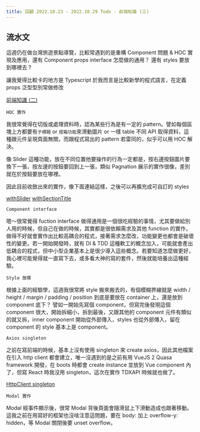 ```yaml
---
title: 回顧 2022.10.23 - 2022.10.29 Todo - 前端知識 (三)
---
```


## 流水文

這週仍在做台灣旅遊景點導覽，比較常遇到的是重構 Component 問題 & HOC 實現及應用，還有 Component props interface 怎麼做的通用？ 還有 styles 要放到哪裡去 ?

讓我覺得比較卡的地方是 Typescript 於我而言是比較新學的程式語言，在定義 props 泛型型別常做修改

[前端知識 (二)](https://shengchih.github.io/2022/10/21/frontend-practice/)

```
HOC 實作
```
我很常覺得在切版或處理資料時，認為某些行為是有一定的 pattern。譬如每個區塊上方都要有`子標題` or `燈箱功能`來滑動圖片 or 一樣 table 不同 API 取得資料，這種跟元件呈現頁面無關，而跟程式寫出的 pattern 若雷同的，似乎可以用 HOC 解決。

像 Slider 這種功能，放在不同位置他要操作的行為一定都是，按右邊按鈕圖片要換下一張，按左邊的按鈕要回到上一張，類似 Pagnation 展示的實作很像，差別就在於按鈕要放在哪裡。

因此目前收斂出來的實作，像下面連結這樣，之後可以再擴充成可自訂的 styles

[withSlider](https://github.com/ShengChih/Taiwan_Tourguide/blob/dev/src/HOCs/withSlider/index.tsx)
[withSectionTitle](https://github.com/ShengChih/Taiwan_Tourguide/blob/dev/src/HOCs/withSectionTitle/index.tsx)

```
Component interface
```
嗯～很常覺得 fuction interface 做得通用是一個很吃經驗的事情，尤其要做給別人用的時候，但自己在做的時候，其實都是很依賴需求及其他 function 的實作，做得不好就會實作出比較高耦合的程式，接著需求怎麼改，功能變更也都會是破壞性的變更。若一開始開發時，就有 DI & TDD 這種軟工的概念加入，可能就會產出低耦合的程式，但中小型企業基本上是很少導入這些概念。若要知道怎麼做更好，我心裡可能覺得就一直寫下去，或多看大神的寫的套件，然後就能培養出這種經驗。

```
Style 放哪
```
根據上面的經驗學，這週我很常將 style 搬來搬去的，有個模糊界線就是 width / height / margin / padding / position 到底是要放在 container 上，還是放到 component 底下？
譬如一開始先寫個 component，但寫完後發現這個 component 很大，開始拆細小，拆到最後，又跟其他的 component 元件有類似的就又拆，inner component 開始從外部傳入，styles 也從外部傳入，留在 component 的 style 基本上是 component。

```
Axios singleton
```
之前在寫前端的時候，基本上沒有使用 singleton 來 create axios，因此其他檔案在引入 http client 都會建立，唯一沒遇到的是之前有用 VueJS 2 Quasa framework 開發，在 boots 時都會 create instance 並放到 Vue component 內了，但寫 React 時我沒用 singleton，這次在實作 TDXAPI 時候就也做了。

[HttpClient singleton](https://github.com/ShengChih/Taiwan_Tourguide/blob/dev/src/api/TDXApi.ts)

```
Modal 實作
```
Modal 經事件顯示後，很常 Modal 背後頁面會隨滑鼠上下滑動造成也跟著移動。
這我之前在用寫好的框架也沒啥注意這問題，要在 body: 加上 overflow-y: hidden，等 Modal 關閉後要 unset overflow。
